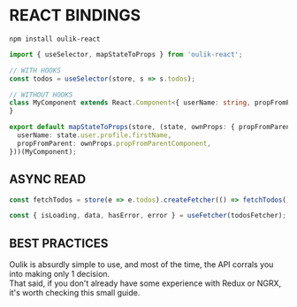 # REACT BINDINGS #
```console
npm install oulik-react
```
```Typescript
import { useSelector, mapStateToProps } from 'oulik-react';

// WITH HOOKS
const todos = useSelector(store, s => s.todos);

// WITHOUT HOOKS
class MyComponent extends React.Component<{ userName: string, propFromParent: number }> {
}

export default mapStateToProps(store, (state, ownProps: { propFromParentComponent: string }) => ({
  userName: state.user.profile.firstName,
  propFromParent: ownProps.propFromParentComponent,
}))(MyComponent);
```


## ASYNC READ ##

```Typescript
const fetchTodos = store(e => e.todos).createFetcher(() => fetchTodos(), { cacheForMillis: 1000 * 60 });

const { isLoading, data, hasError, error } = useFetcher(todosFetcher);
```

## BEST PRACTICES ##

Oulik is absurdly simple to use, and most of the time, the API corrals you into making only 1 decision.  
That said, if you don't already have some experience with Redux or NGRX, it's worth checking this small guide.
